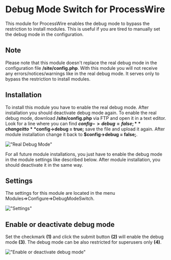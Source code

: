 # Debug Mode Switch for ProcessWire

This module for ProcessWire enables the debug mode to bypass the restriction to install modules. This is useful if you are tired to manually set the debug mode in the configuration.

## Note
Please note that this module doesn't replace the real debug mode in the configuration file **/site/config.php**. With this module you will not receive any errors/notices/warnings like in the real debug mode. It serves only to bypass the restriction to install modules.

## Installation
To install this module you have to enable the real debug mode. After installation you should deactivate debug mode again. To enable the real debug mode, download **/site/config.php** via FTP and open it in a text editor. Look for a line where you can find **$config->debug = false;** change it to **$config->debug = true;** save the file and upload it again. After module installation change it back to **$config->debug = false;**.

!["Real Debug Mode"](https://tech-c.net/site/assets/files/1214/debug-mode.jpg)

For all future module installations, you just have to enable the debug mode in the module settings like described below. After module installation, you should deactivate it in the same way.

## Settings
The settings for this module are located in the menu Modules=>Configure=>DebugModeSwitch.

!["Settings"](https://tech-c.net/site/assets/files/1214/settings.jpg)

## Enable or deactivate debug mode
Set the checkmark **(1)** and click the submit button **(2)** will enable the debug mode **(3)**. The debug mode can be also restricted for superusers only **(4)**.

!["Enable or deactivate debug mode"](https://tech-c.net/site/assets/files/1214/enable.jpg)
